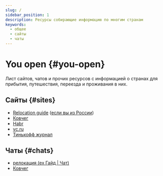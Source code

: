 ```yaml
---
slug: /
sidebar_position: 1
description: Ресурсы собирающие информацию по многим странам
keywords:
  - общее
  - сайты
  - чаты
---
```


# You open {#you-open}

Лист сайтов, чатов и прочих ресурсов с информацией о странах для прибытия, путешествия, переезда и проживания в них.

## Сайты {#sites}

<!-- TODO: добавить краткое описание по сайтам -->

- [Relocation guide](http://relocation.guide/) ([если вы из России](https://relocation-guide.super.site/))
- [Ковчег](https://kovcheg.live/)
- [Habr](https://habr.com/ru/hub/it_immigration/top/alltime/)
- [vc.ru](https://vc.ru/migrate)
- [Тинькофф журнал](https://journal.tinkoff.ru/flows/emigration-all/)

## Чаты {#chats}

- [релокация (ex Гайд | Чат)](https://t.me/relocation_cis)
- [Ковчег](https://t.me/ArkHelps)
